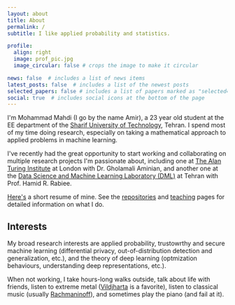 ```yaml
---
layout: about
title: About
permalink: /
subtitle: I like applied probability and statistics.

profile:
  align: right
  image: prof_pic.jpg
  image_circular: false # crops the image to make it circular

news: false  # includes a list of news items
latest_posts: false  # includes a list of the newest posts
selected_papers: false # includes a list of papers marked as "selected={true}"
social: true  # includes social icons at the bottom of the page
---
```



I'm Mohammad Mahdi (I go by the name Amir), a 23 year old student at the EE department of the [Sharif University of Technology](https://en.wikipedia.org/wiki/Sharif_University_of_Technology), Tehran. I spend most of my time doing research, especially on taking a mathematical approach to applied problems in machine learning.

I've recently had the great opportunity to start working and collaborating on multiple research projects I'm passionate about, including one at [The Alan Turing Institute](https://www.turing.ac.uk/) at London with Dr. Gholamali Aminian, and another one at the [Data Science and Machine Learning Laboratory (DML)](http://dml.ir/) at Tehran with Prof. Hamid R. Rabiee. <br>

[Here's](https://amir-thatoneguy.github.io/assets/pdf/CV_Conciser%20(1).pdf) a short resume of mine. See the [repositories](https://amir-thatoneguy.github.io/repositories/) and [teaching](https://amir-thatoneguy.github.io/teaching/) pages for detailed information on what I do.


## Interests
My broad research interests are applied probability, trustowrthy and secure machine learning (differential privacy, out-of-distribution detection and generalization, etc.), and the theory of deep learning (optmization behaviours, understanding deep representations, etc.). 

When not working, I take hours-long walks outside, talk about life with friends, listen to extreme metal ([Vildjharta](https://www.youtube.com/watch?v=ZSrMw_VbanM&ab_channel=CenturyMediaRecords) is a favorite), listen to classical music (usually [Rachmaninoff](https://www.youtube.com/watch?v=dbbtmskCRUY&ab_channel=Variatio24)), and sometimes play the piano (and fail at it).
